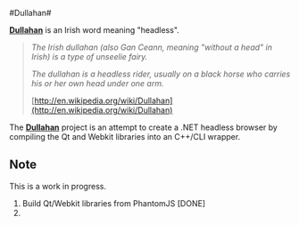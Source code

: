 #Dullahan#

**[Dullahan](http://en.wikipedia.org/wiki/Dullahan)** is an Irish word meaning "headless".

> *The Irish dullahan (also Gan Ceann, meaning "without a head" in Irish) is a type of unseelie
> fairy.*
> 
> *The dullahan is a headless rider, usually on a black horse who carries his or her own head 
> under one arm.* 
> 
> [http://en.wikipedia.org/wiki/Dullahan](http://en.wikipedia.org/wiki/Dullahan)

 
The **[Dullahan](https://github.com/LeeSanderson/Dullahan)** project is an attempt to create a .NET headless browser by compiling the Qt and Webkit libraries into an C++/CLI wrapper. 


## Note ##
This is a work in progress.

1. Build Qt/Webkit libraries from PhantomJS [DONE]
2.     